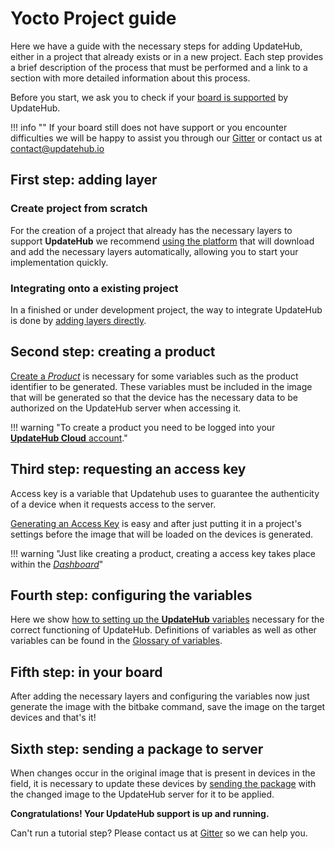 # Yocto Project guide

Here we have a guide with the necessary steps for adding UpdateHub, either in a project that already exists or in a new project. Each step provides a brief description of the process that must be performed and a link to a section with more detailed information about this process.

Before you start, we ask you to check if your [board is supported](../yocto-project-reference/#supported-version) by UpdateHub.

!!! info ""
	If your board still does not have support or you encounter difficulties we will be happy to assist you through our [Gitter](https://gitter.im/UpdateHub/community?utm_source=share-link&utm_medium=link&utm_campaign=share-link) or contact us at contact@updatehub.io

## First step: adding layer

### Create project from scratch

For the creation of a project that already has the necessary layers to support **UpdateHub** we recommend [using the platform](../yocto-project-reference/#using-updatehub-platform) that will download and add the necessary layers automatically, allowing you to start your implementation quickly.

### Integrating onto a existing project

In a finished or under development project, the way to integrate UpdateHub is done by [adding layers directly](../yocto-project-reference/#adding-layer-to-your-project).

## Second step: creating a product

[Create a *Product*](../../updatehub-cloud/#how-to-create-a-product) is necessary for some variables such as the product identifier to be generated. These variables must be included in the image that will be generated so that the device has the necessary data to be authorized on the UpdateHub server when accessing it.

!!! warning "To create a product you need to be logged into your [**UpdateHub Cloud** account](https://dashboard.updatehub.io/)."

## Third step: requesting an access key

Access key is a variable that Updatehub uses to guarantee the authenticity of a device when it requests access to the server.


[Generating an Access Key](../../updatehub-cloud/#requesting-a-access-key) is easy and after just putting it in a project's settings before the image that will be loaded on the devices is generated.

!!! warning "Just like creating a product, creating a access key takes place within the [*Dashboard*](https://dashboard.updatehub.io/)"

## Fourth step: configuring the variables

Here we show [how to setting up the **UpdateHub** variables](../yocto-project-reference/#configurating-updatehub-variables) necessary for the correct functioning of UpdateHub. Definitions of variables as well as other variables can be found in the [Glossary of variables](../glossary).

## Fifth step: in your board

After adding the necessary layers and configuring the variables now just generate the image with the bitbake command, save the image on the target devices and that's it!

## Sixth step: sending a package to server

When changes occur in the original image that is present in devices in the field, it is necessary to update these devices by [sending the package](../yocto-project-reference/#pushing-an-update-package) with the changed image to the UpdateHub server for it to be applied.



**Congratulations! Your UpdateHub support is up and running.**

Can't run a tutorial step? Please contact us at [Gitter](https://gitter.im/UpdateHub/community?utm_source=share-link&utm_medium=link&utm_campaign=share-link) so we can help you.